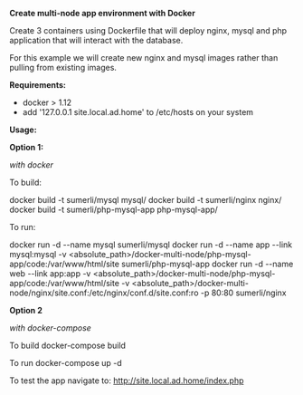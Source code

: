 **Create multi-node app environment with Docker**

Create 3 containers using Dockerfile that will deploy nginx, mysql and php application that will interact with the database.

For this example we will create new nginx and mysql images rather than pulling from existing images.

**Requirements:**

- docker > 1.12
- add '127.0.0.1 site.local.ad.home' to /etc/hosts on your system

**Usage:**

**Option 1:**

_with docker_

To build:

docker build -t sumerli/mysql mysql/
docker build -t sumerli/nginx nginx/
docker build -t sumerli/php-mysql-app php-mysql-app/

To run:

docker run -d --name mysql sumerli/mysql
docker run -d --name app --link mysql:mysql -v <absolute_path>/docker-multi-node/php-mysql-app/code:/var/www/html/site sumerli/php-mysql-app
docker run -d --name web --link app:app -v <absolute_path>/docker-multi-node/php-mysql-app/code:/var/www/html/site -v <absolute_path>/docker-multi-node/nginx/site.conf:/etc/nginx/conf.d/site.conf:ro -p 80:80 sumerli/nginx

**Option 2**

_with docker-compose_

To build
docker-compose build

To run
docker-compose up -d

To test the app navigate to:
http://site.local.ad.home/index.php
